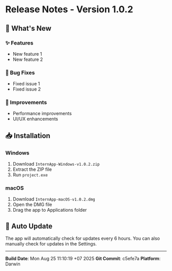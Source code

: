 # Release Notes - Version 1.0.2

## 🎉 What's New

### ✨ Features
- New feature 1
- New feature 2

### 🐛 Bug Fixes
- Fixed issue 1
- Fixed issue 2

### 🔧 Improvements
- Performance improvements
- UI/UX enhancements

## 📥 Installation

### Windows
1. Download `InternApp-Windows-v1.0.2.zip`
2. Extract the ZIP file
3. Run `project.exe`

### macOS
1. Download `InternApp-macOS-v1.0.2.dmg`
2. Open the DMG file
3. Drag the app to Applications folder

## 🔄 Auto Update

The app will automatically check for updates every 6 hours.
You can also manually check for updates in the Settings.

---

**Build Date**: Mon Aug 25 11:10:19 +07 2025
**Git Commit**: c5efe7a
**Platform**: Darwin
